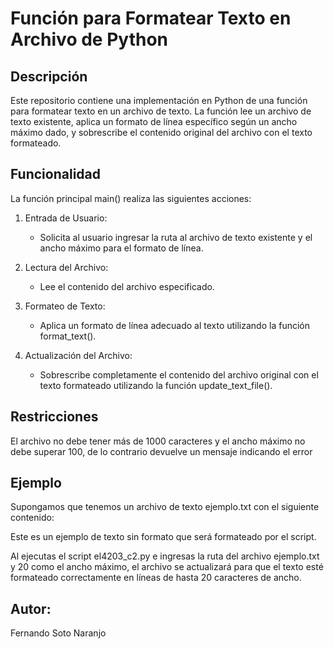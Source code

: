 # Función para Formatear Texto en Archivo de Python

## Descripción
Este repositorio contiene una implementación en Python de una función para formatear texto en un archivo de texto. La función lee un archivo de texto existente, aplica un formato de línea específico según un ancho máximo dado, y sobrescribe el contenido original del archivo con el texto formateado.

## Funcionalidad
La función principal main() realiza las siguientes acciones:

1. Entrada de Usuario:
   - Solicita al usuario ingresar la ruta al archivo de texto existente y el ancho máximo para el formato de línea.

2. Lectura del Archivo:
   - Lee el contenido del archivo especificado.

3. Formateo de Texto:
   - Aplica un formato de línea adecuado al texto utilizando la función format_text().

4. Actualización del Archivo:
   - Sobrescribe completamente el contenido del archivo original con el texto formateado utilizando la función update_text_file().

## Restricciones
El archivo no debe tener más de 1000 caracteres y el ancho máximo no debe superar 100, de lo contrario devuelve un mensaje indicando el error

## Ejemplo
Supongamos que tenemos un archivo de texto ejemplo.txt con el siguiente contenido:

Este es un ejemplo de texto sin formato que será formateado por el script.

Al ejecutas el script el4203_c2.py e ingresas la ruta del archivo ejemplo.txt y 20 como el ancho máximo, el archivo se actualizará para que el texto esté formateado correctamente en líneas de hasta 20 caracteres de ancho.


## Autor:
Fernando Soto Naranjo

